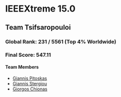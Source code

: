 # **IEEEXtreme 15.0**
## Team Tsifsaropouloi
### Global Rank: 231 / 5561 (Top 4% Worldwide)
### Final Score: 547.11
#### Team Members
* [Giannis Pitoskas](https://github.com/jpitoskas)
* [Giannis Stergiou](https://github.com/giannissterg)
* [Giorgos Chionas](https://github.com/giorgoschionas)
